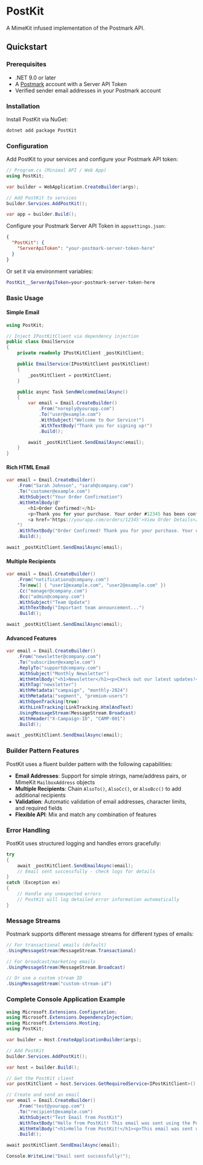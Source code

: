 # PostKit

A MimeKit infused implementation of the Postmark API.

## Quickstart

### Prerequisites

- .NET 9.0 or later
- A [Postmark](https://postmarkapp.com) account with a Server API Token
- Verified sender email addresses in your Postmark account

### Installation

Install PostKit via NuGet:

```bash
dotnet add package PostKit
```

### Configuration

Add PostKit to your services and configure your Postmark API token:

```csharp
// Program.cs (Minimal API / Web App)
using PostKit;

var builder = WebApplication.CreateBuilder(args);

// Add PostKit to services
builder.Services.AddPostKit();

var app = builder.Build();
```

Configure your Postmark Server API Token in `appsettings.json`:

```json
{
  "PostKit": {
    "ServerApiToken": "your-postmark-server-token-here"
  }
}
```

Or set it via environment variables:
```bash
PostKit__ServerApiToken=your-postmark-server-token-here
```

### Basic Usage

#### Simple Email

```csharp
using PostKit;

// Inject IPostKitClient via dependency injection
public class EmailService
{
    private readonly IPostKitClient _postKitClient;

    public EmailService(IPostKitClient postKitClient)
    {
        _postKitClient = postKitClient;
    }

    public async Task SendWelcomeEmailAsync()
    {
        var email = Email.CreateBuilder()
            .From("noreply@yourapp.com")
            .To("user@example.com")
            .WithSubject("Welcome to Our Service!")
            .WithTextBody("Thank you for signing up!")
            .Build();

        await _postKitClient.SendEmailAsync(email);
    }
}
```

#### Rich HTML Email

```csharp
var email = Email.CreateBuilder()
    .From("Sarah Johnson", "sarah@company.com")
    .To("customer@example.com")
    .WithSubject("Your Order Confirmation")
    .WithHtmlBody(@"
        <h1>Order Confirmed!</h1>
        <p>Thank you for your purchase. Your order #12345 has been confirmed.</p>
        <a href='https://yourapp.com/orders/12345'>View Order Details</a>
    ")
    .WithTextBody("Order Confirmed! Thank you for your purchase. Your order #12345 has been confirmed. View details at: https://yourapp.com/orders/12345")
    .Build();

await _postKitClient.SendEmailAsync(email);
```

#### Multiple Recipients

```csharp
var email = Email.CreateBuilder()
    .From("notifications@company.com")
    .To(new[] { "user1@example.com", "user2@example.com" })
    .Cc("manager@company.com")
    .Bcc("admin@company.com")
    .WithSubject("Team Update")
    .WithTextBody("Important team announcement...")
    .Build();

await _postKitClient.SendEmailAsync(email);
```

#### Advanced Features

```csharp
var email = Email.CreateBuilder()
    .From("newsletter@company.com")
    .To("subscriber@example.com")
    .ReplyTo("support@company.com")
    .WithSubject("Monthly Newsletter")
    .WithHtmlBody("<h1>Newsletter</h1><p>Check out our latest updates!</p>")
    .WithTag("newsletter")
    .WithMetadata("campaign", "monthly-2024")
    .WithMetadata("segment", "premium-users")
    .WithOpenTracking(true)
    .WithLinkTracking(LinkTracking.HtmlAndText)
    .UsingMessageStream(MessageStream.Broadcast)
    .WithHeader("X-Campaign-ID", "CAMP-001")
    .Build();

await _postKitClient.SendEmailAsync(email);
```

### Builder Pattern Features

PostKit uses a fluent builder pattern with the following capabilities:

- **Email Addresses**: Support for simple strings, name/address pairs, or MimeKit `MailboxAddress` objects
- **Multiple Recipients**: Chain `AlsoTo()`, `AlsoCc()`, or `AlsoBcc()` to add additional recipients
- **Validation**: Automatic validation of email addresses, character limits, and required fields
- **Flexible API**: Mix and match any combination of features

### Error Handling

PostKit uses structured logging and handles errors gracefully:

```csharp
try
{
    await _postKitClient.SendEmailAsync(email);
    // Email sent successfully - check logs for details
}
catch (Exception ex)
{
    // Handle any unexpected errors
    // PostKit will log detailed error information automatically
}
```

### Message Streams

Postmark supports different message streams for different types of emails:

```csharp
// For transactional emails (default)
.UsingMessageStream(MessageStream.Transactional)

// For broadcast/marketing emails
.UsingMessageStream(MessageStream.Broadcast)

// Or use a custom stream ID
.UsingMessageStream("custom-stream-id")
```

### Complete Console Application Example

```csharp
using Microsoft.Extensions.Configuration;
using Microsoft.Extensions.DependencyInjection;
using Microsoft.Extensions.Hosting;
using PostKit;

var builder = Host.CreateApplicationBuilder(args);

// Add PostKit
builder.Services.AddPostKit();

var host = builder.Build();

// Get the PostKit client
var postKitClient = host.Services.GetRequiredService<IPostKitClient>();

// Create and send an email
var email = Email.CreateBuilder()
    .From("test@yourapp.com")
    .To("recipient@example.com")
    .WithSubject("Test Email from PostKit")
    .WithTextBody("Hello from PostKit! This email was sent using the PostKit library.")
    .WithHtmlBody("<h1>Hello from PostKit!</h1><p>This email was sent using the <strong>PostKit</strong> library.</p>")
    .Build();

await postKitClient.SendEmailAsync(email);

Console.WriteLine("Email sent successfully!");
```
